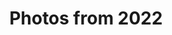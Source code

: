 ---
layout: photo_set
title: Photos from 2022
permalink: /photography/2022/

photos:
    set: 2022
    size: 5
---